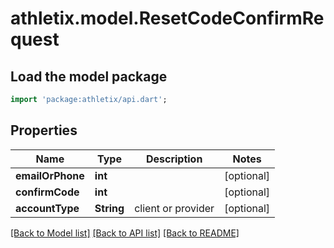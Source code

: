 # athletix.model.ResetCodeConfirmRequest

## Load the model package
```dart
import 'package:athletix/api.dart';
```

## Properties
Name | Type | Description | Notes
------------ | ------------- | ------------- | -------------
**emailOrPhone** | **int** |  | [optional] 
**confirmCode** | **int** |  | [optional] 
**accountType** | **String** | client or provider | [optional] 

[[Back to Model list]](../README.md#documentation-for-models) [[Back to API list]](../README.md#documentation-for-api-endpoints) [[Back to README]](../README.md)



